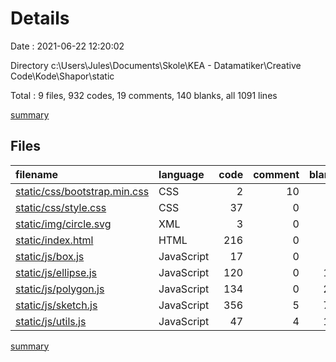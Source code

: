 # Details

Date : 2021-06-22 12:20:02

Directory c:\Users\Jules\Documents\Skole\KEA - Datamatiker\Creative Code\Kode\Shapor\static

Total : 9 files,  932 codes, 19 comments, 140 blanks, all 1091 lines

[summary](results.md)

## Files
| filename | language | code | comment | blank | total |
| :--- | :--- | ---: | ---: | ---: | ---: |
| [static/css/bootstrap.min.css](/static/css/bootstrap.min.css) | CSS | 2 | 10 | 0 | 12 |
| [static/css/style.css](/static/css/style.css) | CSS | 37 | 0 | 7 | 44 |
| [static/img/circle.svg](/static/img/circle.svg) | XML | 3 | 0 | 0 | 3 |
| [static/index.html](/static/index.html) | HTML | 216 | 0 | 3 | 219 |
| [static/js/box.js](/static/js/box.js) | JavaScript | 17 | 0 | 1 | 18 |
| [static/js/ellipse.js](/static/js/ellipse.js) | JavaScript | 120 | 0 | 17 | 137 |
| [static/js/polygon.js](/static/js/polygon.js) | JavaScript | 134 | 0 | 28 | 162 |
| [static/js/sketch.js](/static/js/sketch.js) | JavaScript | 356 | 5 | 73 | 434 |
| [static/js/utils.js](/static/js/utils.js) | JavaScript | 47 | 4 | 11 | 62 |

[summary](results.md)